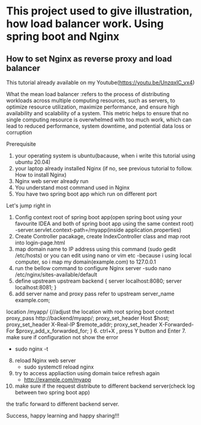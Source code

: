 # This project used to give illustration, how load balancer work. Using spring boot and Nginx


## How to set Nginx as reverse proxy and load balancer

This tutorial already available on my Youtube(https://youtu.be/UnzqxIC_vx4)

What the mean load balancer :refers to the process of distributing workloads across multiple computing resources, such as servers, to optimize resource utilization, maximize performance, and ensure high availability and scalability of a system.
This metric helps to ensure that no single computing resource is overwhelmed with too much work, which can lead to reduced performance, system downtime, and potential data loss or corruption

Prerequisite
1. your operating system is ubuntu(bacause, when i write this tutorial using ubuntu 20.04)
2. your laptop already installed Nginx  (if no, see previous tutorial to follow. How to install Nginx)
3. Nginx web server already run
4. You understand most command used in Nginx
5. You have two spring boot app which run on different port


Let's jump right in
1. Config context root of spring boot app(open spring boot using your favourite IDEA and both of spring boot app using the same context root)
  -server.servlet.context-path=/myapp(inside application.properties)
2. Create Controller pacakage, create IndexController class and map root into login-page.html
3. map domain name to IP address using this command (sudo gedit /etc/hosts) or you can edit using nano or vim etc
  -because i using local computer, so i map my domain(example.com) to 127.0.0.1
4. run the bellow command to configure Nginx server
  -sudo nano /etc/nginx/sites-available/default
5. define upstream
   upstream backend {
    server localhost:8080;
    server localhost:8081;
  }
5. add server name and proxy pass refer to upstream
  server_name example.com;

  location /myapp/ {//adjust the location with root spring boot context
            proxy_pass http://backend/myapp/;
            proxy_set_header Host $host;
            proxy_set_header X-Real-IP $remote_addr;
            proxy_set_header X-Forwarded-For $proxy_add_x_forwarded_for;
  }
6. ctrl+X , press Y button and Enter
7. make sure if configuration not show the error
   - sudo nginx -t
8. reload Nginx web server
   - sudo systemctl reload nginx
9. try to access appliaction using domain twice refresh again
   - http://example.com/myapp
10. make sure if the request distribute to different backend server(check log between two spring boot app)

the trafic forward to different backend server.


Success, happy learning and happy sharing!!!

